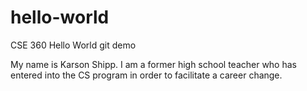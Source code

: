 # hello-world
CSE 360 Hello World git demo

My name is Karson Shipp. I am a former high school teacher who has entered into the CS program in order to facilitate a career change.

